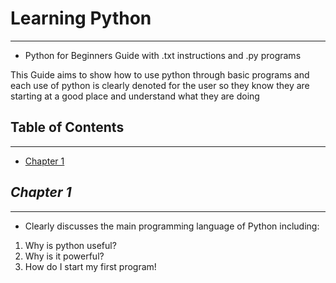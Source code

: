 # Learning Python
---

* Python for Beginners Guide with .txt instructions and .py programs


This Guide aims to show how to use python through basic programs and each use of python is clearly denoted
for the user so they know they are starting at a good place and understand what they are doing

## Table of Contents
---
* [Chapter 1]()


## *Chapter 1*
---
* Clearly discusses the main programming language of Python including:

1. Why is python useful?
2. Why is it powerful?
3. How do I start my first program! 